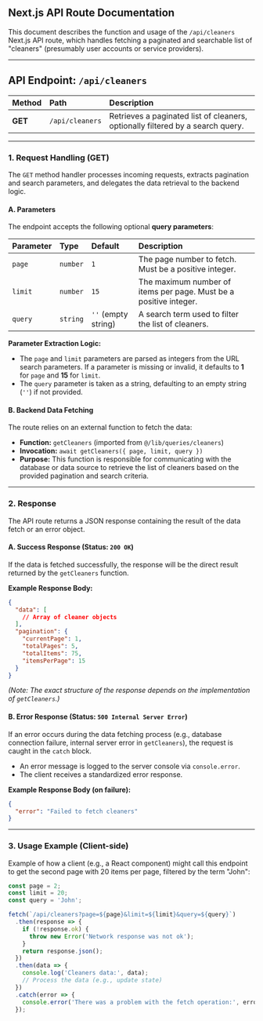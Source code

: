 ## Next.js API Route Documentation

This document describes the function and usage of the `/api/cleaners` Next.js API route, which handles fetching a paginated and searchable list of "cleaners" (presumably user accounts or service providers).

-----

## API Endpoint: `/api/cleaners`

| Method | Path | Description |
| :--- | :--- | :--- |
| **GET** | `/api/cleaners` | Retrieves a paginated list of cleaners, optionally filtered by a search query. |

-----

### 1\. Request Handling (GET)

The `GET` method handler processes incoming requests, extracts pagination and search parameters, and delegates the data retrieval to the backend logic.

#### A. Parameters

The endpoint accepts the following optional **query parameters**:

| Parameter | Type | Default | Description |
| :--- | :--- | :--- | :--- |
| `page` | `number` | `1` | The page number to fetch. Must be a positive integer. |
| `limit` | `number` | `15` | The maximum number of items per page. Must be a positive integer. |
| `query` | `string` | `''` (empty string) | A search term used to filter the list of cleaners. |

**Parameter Extraction Logic:**

  * The `page` and `limit` parameters are parsed as integers from the URL search parameters. If a parameter is missing or invalid, it defaults to **1** for `page` and **15** for `limit`.
  * The `query` parameter is taken as a string, defaulting to an empty string (`''`) if not provided.

#### B. Backend Data Fetching

The route relies on an external function to fetch the data:

  * **Function:** `getCleaners` (imported from `@/lib/queries/cleaners`)
  * **Invocation:** `await getCleaners({ page, limit, query })`
  * **Purpose:** This function is responsible for communicating with the database or data source to retrieve the list of cleaners based on the provided pagination and search criteria.

-----

### 2\. Response

The API route returns a JSON response containing the result of the data fetch or an error object.

#### A. Success Response (Status: `200 OK`)

If the data is fetched successfully, the response will be the direct result returned by the `getCleaners` function.

**Example Response Body:**

```json
{
  "data": [
    // Array of cleaner objects
  ],
  "pagination": {
    "currentPage": 1,
    "totalPages": 5,
    "totalItems": 75,
    "itemsPerPage": 15
  }
}
```

*(Note: The exact structure of the response depends on the implementation of `getCleaners`.)*

#### B. Error Response (Status: `500 Internal Server Error`)

If an error occurs during the data fetching process (e.g., database connection failure, internal server error in `getCleaners`), the request is caught in the `catch` block.

  * An error message is logged to the server console via `console.error`.
  * The client receives a standardized error response.

**Example Response Body (on failure):**

```json
{
  "error": "Failed to fetch cleaners"
}
```

-----

### 3\. Usage Example (Client-side)

Example of how a client (e.g., a React component) might call this endpoint to get the second page with 20 items per page, filtered by the term "John":

```javascript
const page = 2;
const limit = 20;
const query = 'John';

fetch(`/api/cleaners?page=${page}&limit=${limit}&query=${query}`)
  .then(response => {
    if (!response.ok) {
      throw new Error('Network response was not ok');
    }
    return response.json();
  })
  .then(data => {
    console.log('Cleaners data:', data);
    // Process the data (e.g., update state)
  })
  .catch(error => {
    console.error('There was a problem with the fetch operation:', error);
  });
```